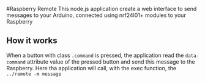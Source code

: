 #Raspberry Remote 
This node.js application create a web interface to send messages to your Arduino, 
connected using nrf24l01+ modules to your Raspberry

## How it works

When a button with class `.command` is pressed, the application read the 
`data-command` attribute value of the pressed button and send this message to the 
Raspberry. Here tha application will call, with the exec function, the `../remote -m message`